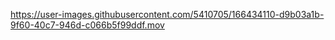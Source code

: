 https://user-images.githubusercontent.com/5410705/166434110-d9b03a1b-9f60-40c7-946d-c066b5f99ddf.mov

